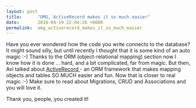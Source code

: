 ```yaml
---
layout: post
title:      "OMG, ActiveRecord makes it so much easier"
date:       2018-04-19 22:04:26 +0000
permalink:  omg_activerecord_makes_it_so_much_easier
---
```



Have you ever wondered how the code you write connects to the database?
It might sound silly, but until recently I thought that it is some kind of an auto magic :-)
Thanks to the ORM (object-relational mapping) section now I know how it is done ... hard, and a bit complicated, far from magic.
But then, Avi talked about [ActiveRecord ](http://guides.rubyonrails.org/active_record_basics.html)- an ORM framework that makes mapping objects and tables SO MUCH easier and fun. Now that is closer to real magic :-)
Make sure to read about Migrations, CRUD and Associations and you will love it.

Thank you, people, you created it!
